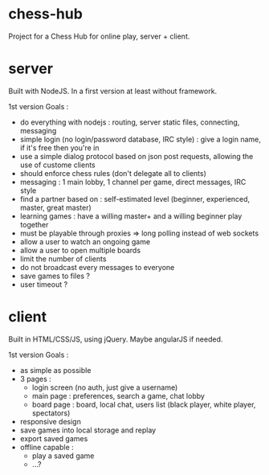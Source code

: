 chess-hub
=========

Project for a Chess Hub for online play, server + client.


server
=========

Built with NodeJS. In a first version at least without framework.

1st version Goals :
- do everything with nodejs : routing, server static files, connecting, messaging
- simple login (no login/password database, IRC style) : give a login name, if it's free then you're in
- use a simple dialog protocol based on json post requests, allowing the use of custome clients
- should enforce chess rules (don't delegate all to clients)
- messaging : 1 main lobby, 1 channel per game, direct messages, IRC style
- find a partner based on : self-estimated level (beginner, experienced, master, great master)
- learning games : have a willing master+ and a willing beginner play together
- must be playable through proxies => long polling instead of web sockets
- allow a user to watch an ongoing game
- allow a user to open multiple boards
- limit the number of clients
- do not broadcast every messages to everyone
- save games to files ?
- user timeout ?

client
=========

Built in HTML/CSS/JS, using jQuery. Maybe angularJS if needed.

1st version Goals :
- as simple as possible
- 3 pages :
  - login screen (no auth, just give a username)
  - main page : preferences, search a game, chat lobby
  - board page : board, local chat, users list (black player, white player, spectators)
- responsive design
- save games into local storage and replay
- export saved games
- offline capable :
  - play a saved game
  - ...?

